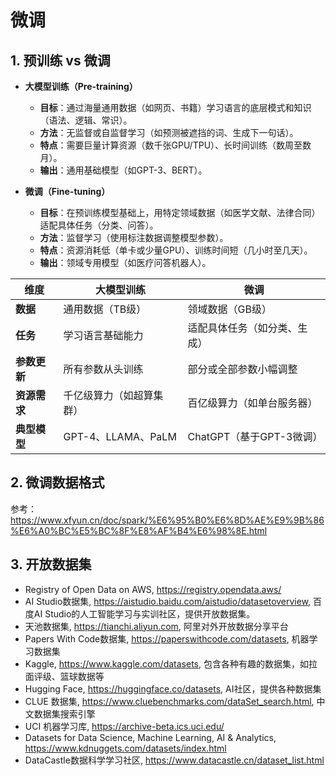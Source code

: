 # 微调

## 1. 预训练 vs 微调

- **大模型训练（Pre-training）**  
  - **目标**：通过海量通用数据（如网页、书籍）学习语言的底层模式和知识（语法、逻辑、常识）。  
  - **方法**：无监督或自监督学习（如预测被遮挡的词、生成下一句话）。  
  - **特点**：需要巨量计算资源（数千张GPU/TPU）、长时间训练（数周至数月）。  
  - **输出**：通用基础模型（如GPT-3、BERT）。

- **微调（Fine-tuning）**  
  - **目标**：在预训练模型基础上，用特定领域数据（如医学文献、法律合同）适配具体任务（分类、问答）。  
  - **方法**：监督学习（使用标注数据调整模型参数）。  
  - **特点**：资源消耗低（单卡或少量GPU）、训练时间短（几小时至几天）。  
  - **输出**：领域专用模型（如医疗问答机器人）。

| **维度**       | **大模型训练**               | **微调**                     |
|----------------|----------------------------|-----------------------------|
| **数据**       | 通用数据（TB级）           | 领域数据（GB级）           |
| **任务**       | 学习语言基础能力           | 适配具体任务（如分类、生成） |
| **参数更新**   | 所有参数从头训练           | 部分或全部参数小幅调整     |
| **资源需求**   | 千亿级算力（如超算集群）   | 百亿级算力（如单台服务器） |
| **典型模型**   | GPT-4、LLAMA、PaLM         | ChatGPT（基于GPT-3微调）   |


## 2. 微调数据格式

参考： https://www.xfyun.cn/doc/spark/%E6%95%B0%E6%8D%AE%E9%9B%86%E6%A0%BC%E5%BC%8F%E8%AF%B4%E6%98%8E.html



## 3. 开放数据集

- Registry of Open Data on AWS, https://registry.opendata.aws/
- AI Studio数据集, https://aistudio.baidu.com/aistudio/datasetoverview, 百度AI Studio的人工智能学习与实训社区，提供开放数据集。
- 天池数据集, https://tianchi.aliyun.com, 阿里对外开放数据分享平台
- Papers With Code数据集, https://paperswithcode.com/datasets, 机器学习数据集
- Kaggle, https://www.kaggle.com/datasets, 包含各种有趣的数据集，如拉面评级、篮球数据等
- Hugging Face, https://huggingface.co/datasets,  AI社区，提供各种数据集
- CLUE 数据集, https://www.cluebenchmarks.com/dataSet_search.html, 中文数据集搜索引擎
- UCI 机器学习库, https://archive-beta.ics.uci.edu/
- Datasets for Data Science, Machine Learning, AI & Analytics, https://www.kdnuggets.com/datasets/index.html
- DataCastle数据科学学习社区, https://www.datacastle.cn/dataset_list.html
